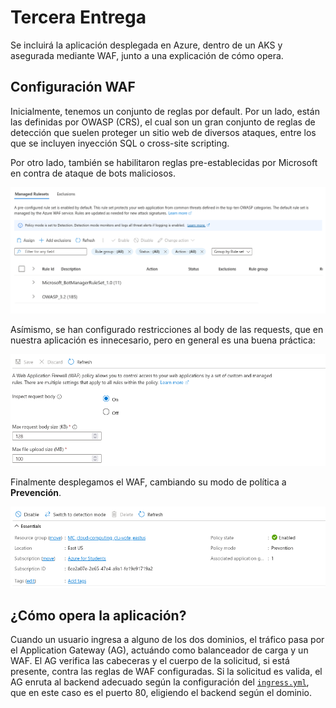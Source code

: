 # Tercera Entrega

Se incluirá la aplicación desplegada en Azure, dentro de un AKS y asegurada mediante WAF, junto a una explicación de cómo opera.

## Configuración WAF

Inicialmente, tenemos un conjunto de reglas por default. Por un lado, están las definidas por OWASP (CRS), el cual son un gran conjunto de reglas de detección que suelen proteger un sitio web de diversos ataques, entre los que se incluyen inyección SQL o cross-site scripting.

Por otro lado, también se habilitaron reglas pre-establecidas por Microsoft en contra de ataque de bots maliciosos.

![WAF](screenshots/waf.png)

Asímismo, se han configurado restricciones al body de las requests, que en nuestra aplicación es innecesario, pero en general es una buena práctica:

![Restricciones body](screenshots/restricciones_body.png)

Finalmente desplegamos el WAF, cambiando su modo de política a **Prevención**.

![Overview WAF](screenshots/overview_waf.png)


## ¿Cómo opera la aplicación?

Cuando un usuario ingresa a alguno de los dos dominios, el tráfico pasa por el Application Gateway (AG), actuándo como balanceador de carga y un WAF. El AG verifica las cabeceras y el cuerpo de la solicitud, si está presente, contra las reglas de WAF configuradas. Si la solicitud es valida, el AG enruta al backend adecuado según la configuración del [`ingress.yml`](/segunda-entrega/k8s-specifications/ingress.yml), que en este caso es el puerto 80, eligiendo el backend según el dominio.